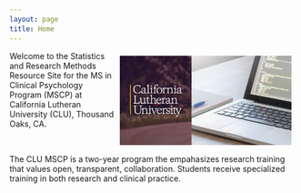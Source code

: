 ```yaml
---
layout: page
title: Home
---
```



<center>
<img src="https://raw.githubusercontent.com/CLU-MSCP/bedics/master/public/cover.jpg" alt="Cover" align="right" style="width: 60%; height: 60%; margin:8px">
</center> 

Welcome to the Statistics and Research Methods Resource Site for the MS in Clinical Psychology Program (MSCP) at California Lutheran University (CLU), Thousand Oaks, CA.

<br>

The CLU MSCP is a two-year program the empahasizes research training that values open, transparent, collaboration.  Students receive specialized training in both research and clinical practice.


